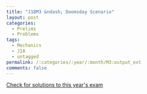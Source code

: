 ```yaml
---
title: "J18M3 &ndash; Doomsday Scenario"
layout: post
categories:
  - Prelims
  - Problems
tags:
  - Mechanics
  - J18
  - untagged
permalink: /:categories/:year/:month/M3:output_ext
comments: false
---
```

<object data="2018J3M.pdf" type="application/pdf" width="100%" height="500"></object>
<div class="message"><a href='https://princetonprelim.com/prelim/40/'>Check for solutions to this year's exam</a></div>
